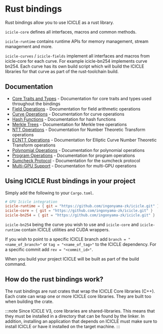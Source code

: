 # Rust bindings

Rust bindings allow you to use ICICLE as a rust library.

`icicle-core` defines all interfaces, macros and common methods.

`icicle-runtime` contains runtime APIs for memory management, stream management and more.

`icicle-curves` / `icicle-fields` implement all interfaces and macros from icicle-core for each curve. For example icicle-bn254 implements curve bn254. Each curve has its own build script which will build the ICICLE libraries for that curve as part of the rust-toolchain build.

## Documentation

- [Core Traits and Types](rust-bindings/core.md) - Documentation for core traits and types used throughout the bindings
- [Field Operations](rust-bindings/vec-ops.md) - Documentation for field arithmetic operations
- [Curve Operations](rust-bindings/msm.md) - Documentation for curve operations
- [Hash Functions](rust-bindings/hash.md) - Documentation for hash functions
- [Merkle Trees](rust-bindings/merkle.md) - Documentation for Merkle tree operations
- [NTT Operations](rust-bindings/ntt.md) - Documentation for Number Theoretic Transform operations
- [ECNTT Operations](rust-bindings/ecntt.md) - Documentation for Elliptic Curve Number Theoretic Transform operations
- [Polynomial Operations](rust-bindings/polynomials.md) - Documentation for polynomial operations
- [Program Operations](rust-bindings/program.md) - Documentation for program operations
- [Sumcheck Protocol](rust-bindings/sumcheck.md) - Documentation for the sumcheck protocol
- [Multi-GPU Support](rust-bindings/multi-gpu.md) - Documentation for multi-GPU operations

## Using ICICLE Rust bindings in your project

Simply add the following to your `Cargo.toml`.

```toml
# GPU Icicle integration
icicle-runtime = { git = "https://github.com/ingonyama-zk/icicle.git" }
icicle-core = { git = "https://github.com/ingonyama-zk/icicle.git" }
icicle-bn254 = { git = "https://github.com/ingonyama-zk/icicle.git" }
```

`icicle-bn254` being the curve you wish to use and `icicle-core` and `icicle-runtime` contain ICICLE utilities and CUDA wrappers.

If you wish to point to a specific ICICLE branch add `branch = "<name_of_branch>"` or `tag = "<name_of_tag>"` to the ICICLE dependency. For a specific commit add `rev = "<commit_id>"`.

When you build your project ICICLE will be built as part of the build command.

## How do the rust bindings work?

The rust bindings are rust crates that wrap the ICICLE Core libraries (C++). Each crate can wrap one or more ICICLE core libraries. They are built too when building the crate.

:::note
Since ICICLE V3, core libraries are shared-libraries. This means that they must be installed in a directory that can be found by the linker. In addition, installing an application that depends on ICICLE must make sure to install ICICLE or have it installed on the target machine.
:::
